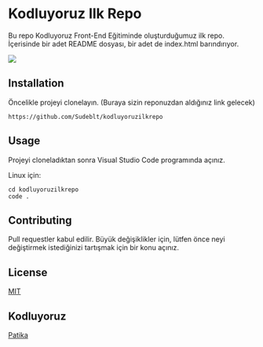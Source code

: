 # Kodluyoruz Ilk Repo
Bu repo Kodluyoruz Front-End Eğitiminde oluşturduğumuz ilk repo. İçerisinde bir adet README dosyası, bir adet de index.html barındırıyor.


![  ](https://resmim.net/cdn/2022/11/04/VMhli.png)

## Installation

Öncelikle projeyi clonelayın. (Buraya sizin reponuzdan aldığınız link gelecek)

```
https://github.com/Sudeblt/kodluyoruzilkrepo

```

## Usage

Projeyi cloneladıktan sonra Visual Studio Code programında açınız.

Linux için:

```
cd kodluyoruzilkrepo
code .
```

## Contributing

Pull requestler kabul edilir. Büyük değişiklikler için, lütfen önce neyi değiştirmek istediğinizi tartışmak için bir konu açınız.

## License

[MIT](https://choosealicense.com/licenses/mit/)

## Kodluyoruz
[Patika](https://www.patika.dev/tr)
